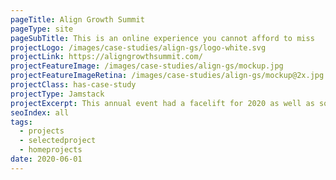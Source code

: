 ```yaml
---
pageTitle: Align Growth Summit
pageType: site
pageSubTitle: This is an online experience you cannot afford to miss
projectLogo: /images/case-studies/align-gs/logo-white.svg
projectLink: https://aligngrowthsummit.com/
projectFeatureImage: /images/case-studies/align-gs/mockup.jpg
projectFeatureImageRetina: /images/case-studies/align-gs/mockup@2x.jpg
projectClass: has-case-study
projectType: Jamstack
projectExcerpt: This annual event had a facelift for 2020 as well as some last minute changes due to the Covid-19 Pandemic. 
seoIndex: all
tags:
  - projects
  - selectedproject
  - homeprojects
date: 2020-06-01
---
```

